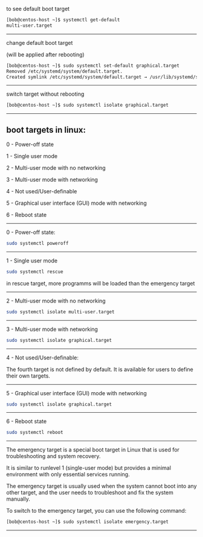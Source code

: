 

to see default boot target

```bash
[bob@centos-host ~]$ systemctl get-default
multi-user.target
```

________________________________________________________________________________________________


change default boot target

(will be applied after rebooting)

```bash
[bob@centos-host ~]$ sudo systemctl set-default graphical.target
Removed /etc/systemd/system/default.target.
Created symlink /etc/systemd/system/default.target → /usr/lib/systemd/system/graphical.target.
```

________________________________________________________________________________________________


switch target without rebooting

```bash
[bob@centos-host ~]$ sudo systemctl isolate graphical.target 
```

________________________________________________________________________________________________


## boot targets in linux:



0 - Power-off state

1 - Single user mode

2 - Multi-user mode with no networking

3 - Multi-user mode with networking

4 - Not used/User-definable

5 - Graphical user interface (GUI) mode with networking

6 - Reboot state


________________________________________________________________________________________________


0 - Power-off state:


```bash
sudo systemctl poweroff
```

________________________________________________________________________________________________


1 - Single user mode


```bash
sudo systemctl rescue
```

in rescue target, more programms will be loaded than the emergency target

________________________________________________________________________________________________


2 - Multi-user mode with no networking


```bash
sudo systemctl isolate multi-user.target
```

________________________________________________________________________________________________


3 - Multi-user mode with networking


```bash
sudo systemctl isolate graphical.target
```

________________________________________________________________________________________________


4 - Not used/User-definable:

The fourth target is not defined by default. It is available for users to define their own targets.



________________________________________________________________________________________________


5 - Graphical user interface (GUI) mode with networking


```bash
sudo systemctl isolate graphical.target
```

________________________________________________________________________________________________



6 - Reboot state

```bash
sudo systemctl reboot
```

________________________________________________________________________________________________


The emergency target is a special boot target in Linux that is used for troubleshooting and system recovery.

It is similar to runlevel 1 (single-user mode) but provides a minimal environment with only essential services running. 

The emergency target is usually used when the system cannot boot into any other target, and the user needs to troubleshoot and fix the system manually.

To switch to the emergency target, you can use the following command:

```bash
[bob@centos-host ~]$ sudo systemctl isolate emergency.target
```

________________________________________________________________________________________________
